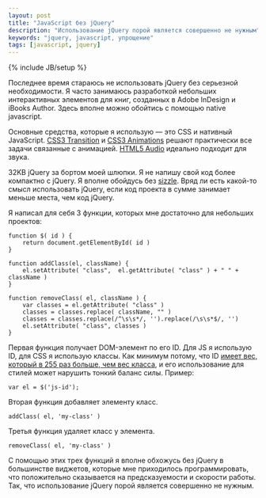 ```yaml
---
layout: post
title: "JavaScript без jQuery"
description: "Использование jQuery порой является совершенно не нужным"
keywords: "jquery, javascript, упрощение"
tags: [javascript, jquery]
---
```

{% include JB/setup %}


Последнее время стараюсь не использовать jQuery без серьезной необходимости. Я часто занимаюсь разработкой небольших интерактивных элементов для книг, созданных в Adobe InDesign и iBooks Author.  Здесь вполне можно обойтись с помощью native javascript. 

Основные средства, которые я использую — это CSS и нативный JavaScript. [CSS3 Transition][] и [CSS3 Animations][] решают практически все задачи связанные с анимацией. [HTML5 Audio][] идеально подходит для звука.

32KB jQuery за бортом моей шлюпки. Я не напишу свой код более компактно с jQuery. Я вполне обойдусь без [sizzle][]. Вряд ли есть какой-то смысл использовать jQuery, если код проекта в сумме занимает меньше места, чем код jQuery. 

Я написал для себя 3 функции, которых мне достаточно для небольших проектов:
<pre><code class="javascript">function $( id ) {
	return document.getElementById( id )
}</code></pre>

<pre><code class="javascript">function addClass(el, className) {
	el.setAttribute( "class",  el.getAttribute( "class" ) + " " + className )
}</code></pre>

<pre><code class="javascript">function removeClass( el, className ) {
	var classes = el.getAttribute( "class" )
	classes = classes.replace( className, "" )
	classes = classes.replace(/^\s\s*/, '').replace(/\s\s*$/, '')
	el.setAttribute( "class", classes )
}</code></pre>
 
Первая функция получает DOM-элемент по его ID. Для JS я использую ID, для CSS я использую классы. Как минимум потому, что ID [имеет вес, который в 255 раз больше, чем вес класса][id and classes], и его использование для стилей может нарушить тонкий баланс силы. Пример:
<pre><code class="javascript">var el = $('js-id');</code></pre>


Вторая функция добавляет элементу класс. 
<pre><code class="javascript">addClass( el, 'my-class' )</code></pre>

Третья функция удаляет класс у элемента. 
<pre><code class="javascript">removeClass( el, 'my-class' )</code></pre>

С помощью этих трех функций я вполне обхожусь без jQuery в большинстве виджетов, которые мне приходилось программировать, что положительно сказывается на предсказуемости и скорости работы. Так, что использование jQuery порой является совершенно не нужным. 


[CSS3 Transition]: http://www.w3.org/TR/css3-transitions/
[CSS3 Animations]: http://www.w3.org/TR/css3-animations/
[HTML5 Audio]: http://www.w3.org/TR/html-markup/audio.html
[sizzle]: http://sizzlejs.com/
[id and classes]: http://codepen.io/chriscoyier/pen/lzjqh